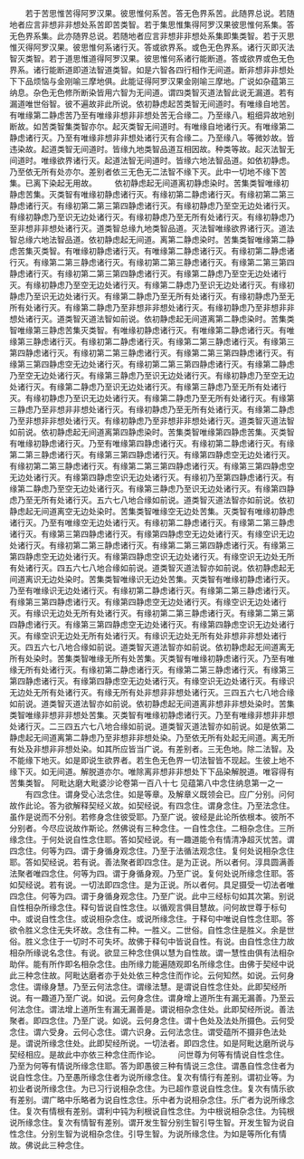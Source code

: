 <!-- { "loadSidebar": true } -->
　　若于苦思惟苦得阿罗汉果。彼思惟何系苦。答无色界系苦。此随界总说。若随地者应言非想非非想处系苦即苦类智。若于集思惟集得阿罗汉果彼思惟何系集。答无色界系集。此亦随界总说。若随地者应言非想非非想处系集即集类智。若于灭思惟灭得阿罗汉果。彼思惟何系诸行灭。答或欲界系。或色无色界系。诸行灭即灭法智灭类智。若于道思惟道得阿罗汉果。彼思惟何系诸行能断道。答或欲界或色无色界系。诸行能断道即道法智道类智。如是六智各四行相作无间道。断非想非非想处下下品烦恼与金刚喻三摩地俱。此能证得阿罗汉果金刚喻三摩地。广说如杂蕴第三纳息。杂色无色修所断染皆用六智为无间道。谓四类智灭道法智此说无漏道。若有漏道唯世俗智。彼不遍故非此所说。依初静虑起苦类智无间道时。有唯缘自地苦。有唯缘第二静虑苦乃至有唯缘非想非非想处苦无合缘二。乃至缘八。粗细异故地别断故。如苦类智集类智亦尔。起灭类智无间道时。有唯缘自地诸行灭。有唯缘第二静虑诸行灭。乃至有唯缘非想非非想处诸行灭有合缘二。乃至缘八。等微妙故。皆违染故。起道类智无间道时。皆缘九地类智品道互相因故。种类等故。起灭法智无间道时。唯缘欲界诸行灭。起道法智无间道时。皆缘六地法智品道。如依初静虑。乃至依无所有处亦尔。差别者依三无色无二法智不缘下灭。此中一切地不缘下苦集。已离下染起无用故。
　　依初静虑起无间道离初静虑染时。苦集类智唯缘初静虑苦集。灭类智有唯缘初静虑诸行灭。有缘初第二静虑诸行灭。有缘初第二第三静虑诸行灭。有缘初第二第三第四静虑诸行灭。有缘初静虑乃至空无边处诸行灭。有缘初静虑乃至识无边处诸行灭。有缘初静虑乃至无所有处诸行灭。有缘初静虑乃至非想非非想处诸行灭。道类智总缘九地类智品道。灭法智唯缘欲界诸行灭。道法智总缘六地法智品道。依初静虑起无间道。离第二静虑染时。苦集类智唯缘第二静虑苦集灭类智。有唯缘初静虑诸行灭。有唯缘第二静虑诸行灭。有缘初第二静虑诸行灭。有缘第二第三静虑诸行灭。有缘初第二第三静虑诸行灭。有缘第二第三第四静虑诸行灭。有缘初第二第三第四静虑诸行灭。有缘第二静虑乃至空无边处诸行灭。有缘初静虑乃至空无边处诸行灭。有缘第二静虑乃至识无边处诸行灭。有缘初静虑乃至识无边处诸行灭。有缘第二静虑乃至无所有处诸行灭。有缘初静虑乃至无所有处诸行灭。有缘第二静虑乃至非想非非想处诸行灭。有缘初静虑乃至非想非非想处诸行灭。道类智灭道法智如前说。依初静虑起无间道离第二静虑染时。苦集类智唯缘第三静虑苦集灭类智。有唯缘初静虑诸行灭。有唯缘第二静虑诸行灭。有唯缘第三静虑诸行灭。有缘初第二静虑诸行灭。有缘第二第三静虑诸行灭。有缘第三第四静虑诸行灭。有缘初第二第三静虑诸行灭。有缘第二第三第四静虑诸行灭。有缘第三第四静虑空无边处诸行灭。有缘初第二第三第四静虑诸行灭。有缘第二静虑乃至空无边处诸行灭。有缘第三静虑乃至识无边处诸行灭。有缘初静虑乃至空无边处诸行灭。有缘第二静虑乃至识无边处诸行灭。有缘第三静虑乃至无所有处诸行灭。有缘初静虑乃至识无边处诸行灭。有缘第二静虑乃至无所有处诸行灭。有缘第三静虑乃至非想非非想处诸行灭。有缘初静虑乃至无所有处诸行灭。有缘第二静虑乃至非想非非想处诸行灭。有缘初静虑乃至非想非非想处诸行灭。道类智灭道法智如前说。依初静虑起无间道离第四静虑染时。苦集类智唯缘第四静虑苦集。灭类智有唯缘初静虑诸行灭。乃至有唯缘第四静虑诸行灭。有缘初第二静虑诸行灭。有缘第二第三静虑诸行灭。有缘第三第四静虑诸行灭。有缘第四静虑空无边处诸行灭。有缘初第二第三静虑诸行灭。有缘第二第三第四静虑诸行灭。有缘第三第四静虑空无边处诸行灭。有缘第四静虑空识无边处诸行灭。有缘初乃至第四静虑诸行灭。有缘第二静虑乃至空无边处诸行灭。有缘第三静虑乃至识无边处诸行灭。有缘第四静虑乃至无所有处诸行灭。五六七八地合缘如前说。道类智灭道法智亦如前说。依初静虑起无间道离空无边处染时。苦集类智唯缘空无边处苦集。灭类智有唯缘初静虑诸行灭。乃至有唯缘空无边处诸行灭。有缘初第二静虑诸行灭。有缘第二第三静虑诸行灭。有缘第三第四静虑诸行灭。有缘第四静虑空无边处诸行灭。有缘空识无边处诸行灭。有缘初第二第三静虑诸行灭。有缘第二第三第四静虑诸行灭。有缘第三第四静虑空无边处诸行灭。有缘第四静虑空识无边处诸行灭。有缘空识无边处无所有处诸行灭。四五六七八地合缘如前说。道类智灭道法智亦如前说。依初静虑起无间道离识无边处染时。苦集类智唯缘识无边处苦集。灭类智有唯缘初静虑诸行灭。乃至有唯缘识无边处诸行灭。有缘初第二静虑诸行灭。有缘第二第三静虑诸行灭。有缘第三第四静虑诸行灭。有缘第四静虑空无边处诸行灭。有缘空识无边处诸行灭。有缘识无边处无所有处诸行灭。有缘初第二第三静虑诸行灭。有缘第二第三第四静虑诸行灭。有缘第三第四静虑空无边处诸行灭。有缘第四静虑空识无边处诸行灭。有缘空识无边处无所有处诸行灭。有缘识无边处无所有处非想非非想处诸行灭。四五六七八地合缘如前说。道类智灭道法智亦如前说。依初静虑起无间道离无所有处染时。苦集类智唯缘无所有处苦集。灭类智有唯缘初静虑诸行灭。乃至有唯缘无所有处诸行灭。有缘初第二静虑诸行灭。有缘第二第三静虑诸行灭。有缘第三第四静虑诸行灭。有缘第四静虑空无边处诸行灭。有缘空识无边处诸行灭。有缘识无边处无所有处诸行灭。有缘无所有处非想非非想处诸行灭。三四五六七八地合缘如前说。道类智灭道法智亦如前说。依初静虑起无间道离非想非非想处染时。苦集类智唯缘非想非非想处苦集。灭类智有唯缘初静虑诸行灭。乃至有唯缘非想非非想处诸行灭。二三四五六七八地合缘如前说。道类智灭道法智亦如前说。如是依第二静虑起无间道离第二静虑乃至非想非非想处染。乃至依无所有处起无间道。离无所有处及非想非非想处染。如其所应皆当广说。有差别者。三无色地。除二法智。及不能缘下地灭。如是即说生欲界者。若生色无色界一切法智皆不现起。生彼上地不缘下灭。如无间道。解脱道亦尔。唯除离非想非非想处下下品染解脱道。唯容得有苦集类智。
阿毗达磨大毗婆沙论卷第一百八十七
见蕴第八中念住纳息第一之一
　　有四念住。谓身受心法念住。如是等章。及解章义既领会已。应广分别。问何故作此论。答为欲解释契经义故。如契经说。有四念住。谓身念住。乃至法念住。虽作是说而不分别。若修身念住彼受耶。乃至广说。彼经是此论所依根本。彼所不分别者。今尽应说故作斯论。然佛说有三种念住。一自性念住。二相杂念住。三所缘念住。于何处说自性念住耶。答如契经说。有一趣道能令有情清净超灭忧苦。谓四念住。何等为四。谓于身循身观念住。乃至于法循法观念住。复何处说相杂念住耶。答如契经说。若有说。善法聚者即四念住。是为正说。所以者何。淳具圆满善法聚者唯四念住。何等为四。谓于身循身观。乃至广说。复何处说所缘念住耶。答如契经说。若有说。一切法即四念住。是为正说。所以者何。具足摄受一切法者唯四念住。何等为四。谓于身循身观念住。乃至广说。此中三经标句如其次第。别说自性相杂所缘念住。释句皆说自性念住。以循观言俱目慧故。问何故世尊于标句中。或说自性念住。或说相杂念住。或说所缘念住。于释句中唯说自性念住耶。答欲令胜义念住无失坏故。念住有二种。一胜义。二世俗。自性念住是胜义。余是世俗。胜义念住于一切时不可失坏。故佛于释句中皆说自性。有说。由自性念住力故相杂所缘说名念住。有说。欲显三种念住俱以慧为自性故。谓一慧性由俱有法相杂助伴。能有所作即名相杂念住。由所缘力能遍随观即名所缘念住。由佛于契经中说此三种念住故。阿毗达磨者亦于处处依三种念住而作论。云何知然。如说。云何身念住。谓缘身慧。乃至云何法念住。谓缘法慧。是谓说自性念住处。此即契经所说。有一趣道乃至广说。如说。云何身念住。谓身增上道所生有漏无漏善。乃至云何法念住。谓法增上道所生有漏无漏善是。谓说相杂念住处。此即契经所说。善法聚者。即四念住。乃至广说。如说。云何身念住。谓十色处及法处所摄色。云何受念住。谓六受身。云何心念住。谓六识身。云何法念住。谓受蕴所不摄非色法处是。谓说所缘念住处。此即契经所说。一切法者。即四念住。如是阿毗达磨所说与契经相应。是故此中亦依三种念住而作论。
　　问世尊为何等有情说自性念住。乃至为何等有情说所缘念住耶。答为即愚彼三种有情说三念住。谓愚自性念住者为说自性念住。乃至愚所缘念住者为说所缘念住。复次有情行有差别。谓初业等。为初业者说所缘念住。为已习行说相杂念住。为已超作意说自性念住。复次有情乐欲有差别。谓广略中乐略者为说自性念住。乐中者为说相杂念住。乐广者为说所缘念住。复次有情根有差别。谓利中钝为利根说自性念住。为中根说相杂念住。为钝根说所缘念住。复次有情智有差别。谓开发生智分别生智引导生智。开发生智为说自性念住。分别生智为说相杂念住。引导生智。为说所缘念住。为如是等所化有情故。佛说此三种念住。
